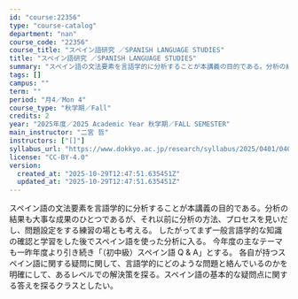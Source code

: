 ```yaml
---
id: "course:22356"
type: "course-catalog"
department: "nan"
course_code: "22356"
course_title: "スペイン語研究 ／SPANISH LANGUAGE STUDIES"
title: "スペイン語研究 ／SPANISH LANGUAGE STUDIES"
summary: "スペイン語の文法要素を言語学的に分析することが本講義の目的である。分析の結果も大事な成果のひとつであるが、それ以前に分析の方法、プロセスを見いだし、問題設定をする練習の場とも考える。 したがってまず一般言語学的な知識の確認と学習をした後でス…"
tags: []
campus: ""
term: ""
period: "月4／Mon 4"
course_type: "秋学期／Fall"
credits: 2
year: "2025年度／2025 Academic Year 秋学期／FALL SEMESTER"
main_instructor: "二宮 哲"
instructors: ["[]"]
syllabus_url: "https://www.dokkyo.ac.jp/research/syllabus/2025/0401/0401_22356_ja_JP.html"
license: "CC-BY-4.0"
version:
  created_at: "2025-10-29T12:47:51.635451Z"
  updated_at: "2025-10-29T12:47:51.635451Z"
---
```

スペイン語の文法要素を言語学的に分析することが本講義の目的である。分析の結果も大事な成果のひとつであるが、それ以前に分析の方法、プロセスを見いだし、問題設定をする練習の場とも考える。 したがってまず一般言語学的な知識の確認と学習をした後でスペイン語を使った分析に入る。 今年度の主なテーマも一昨年度より引き続き「（初中級）スペイン語 Q & A」とする。 各自が持つスペイン語に関する疑問に関して、言語学的にどのような問題と絡んでいるのかを明確にして、あるレベルでの解決策を探る。スペイン語の基本的な疑問点に関する答えを探るクラスとしたい。
